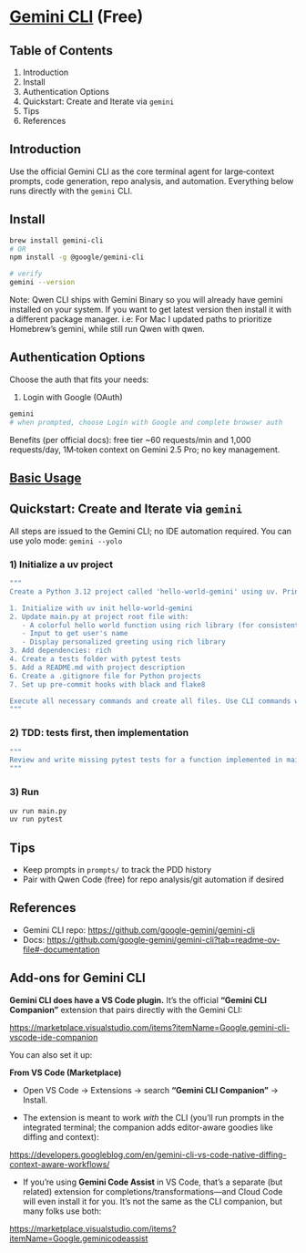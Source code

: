 # [Gemini CLI](https://github.com/google-gemini/gemini-cli) (Free)

## Table of Contents
1. Introduction
2. Install
3. Authentication Options
4. Quickstart: Create and Iterate via `gemini`
5. Tips
6. References

## Introduction
Use the official Gemini CLI as the core terminal agent for large‑context prompts, code generation, repo analysis, and automation. Everything below runs directly with the `gemini` CLI.

## Install
```bash
brew install gemini-cli
# OR
npm install -g @google/gemini-cli

# verify
gemini --version
```

Note: Qwen CLI ships with Gemini Binary so you will already have gemini installed on your system. If you want to get latest version then install it with a different package manager. i.e: For Mac I updated paths to prioritize Homebrew’s gemini, while still run Qwen with qwen.

## Authentication Options
Choose the auth that fits your needs:

1) Login with Google (OAuth)
```bash
gemini
# when prompted, choose Login with Google and complete browser auth
```
Benefits (per official docs): free tier ~60 requests/min and 1,000 requests/day, 1M‑token context on Gemini 2.5 Pro; no key management.

## [Basic Usage](https://github.com/google-gemini/gemini-cli?tab=readme-ov-file#-getting-started)

## Quickstart: Create and Iterate via `gemini`
All steps are issued to the Gemini CLI; no IDE automation required. You can use yolo mode: `gemini --yolo`


### 1) Initialize a uv project

```bash
"""
Create a Python 3.12 project called 'hello-world-gemini' using uv. Print the exact shell commands and then run them.

1. Initialize with uv init hello-world-gemini
2. Update main.py at project root file with:
   - A colorful hello world function using rich library (for consistent styling)
   - Input to get user's name
   - Display personalized greeting using rich library
3. Add dependencies: rich
4. Create a tests folder with pytest tests
5. Add a README.md with project description
6. Create a .gitignore file for Python projects
7. Set up pre-commit hooks with black and flake8

Execute all necessary commands and create all files. Use CLI commands where it;s efficient istead of writing files i.e: when creating a new project use uv init <proj_name> tog et boilerplate code. After completion document this prompt and the output in /prompts/** directory. Create a Numbered file i.e: 0001-init-project.prompt.md
"""
```

### 2) TDD: tests first, then implementation
```bash
"""
Review and write missing pytest tests for a function implemented in main.py. Test and update main.py to pass tests, and again run the tests. Output diffs and the exact commands executed. Continue to document prompt and effect in prompts dir.
"""
```

### 3) Run
```bash
uv run main.py
uv run pytest
```

## Tips
- Keep prompts in `prompts/` to track the PDD history
- Pair with Qwen Code (free) for repo analysis/git automation if desired

## References
- Gemini CLI repo: https://github.com/google-gemini/gemini-cli
- Docs: https://github.com/google-gemini/gemini-cli?tab=readme-ov-file#-documentation

## Add-ons for Gemini CLI

**Gemini CLI does have a VS Code plugin.** It’s the official **“Gemini CLI Companion”** extension that pairs directly with the Gemini CLI:

https://marketplace.visualstudio.com/items?itemName=Google.gemini-cli-vscode-ide-companion

You can also set it up:

**From VS Code (Marketplace)**

* Open VS Code → Extensions → search **“Gemini CLI Companion”** → Install. 

* The extension is meant to work *with* the CLI (you’ll run prompts in the integrated terminal; the companion adds editor-aware goodies like diffing and context):

https://developers.googleblog.com/en/gemini-cli-vs-code-native-diffing-context-aware-workflows/

* If you’re using **Gemini Code Assist** in VS Code, that’s a separate (but related) extension for completions/transformations—and Cloud Code will even install it for you. It’s not the same as the CLI companion, but many folks use both:

https://marketplace.visualstudio.com/items?itemName=Google.geminicodeassist


